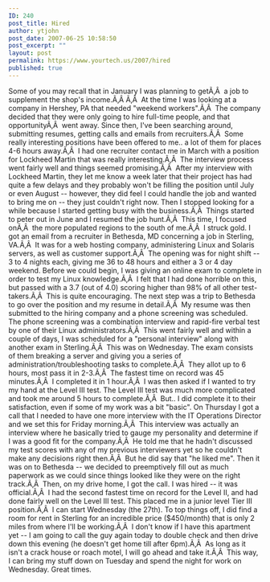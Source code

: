 ```yaml
---
ID: 240
post_title: Hired
author: ytjohn
post_date: 2007-06-25 10:58:50
post_excerpt: ""
layout: post
permalink: https://www.yourtech.us/2007/hired
published: true
---
```

Some of you may recall that in January I was planning to getÃ‚Â  a job to supplement the shop's income.Ã‚Â Ã‚Â  At the time I was looking at a company in Hershey, PA that needed "weekend workers".Ã‚Â  The company decided that they were only going to hire full-time people, and that opportunityÃ‚Â  went away.
Since then, I've been searching around, submitting resumes, getting calls and emails from recruiters.Ã‚Â  Some really interesting positions have been offered to me.. a lot of them for places 4-6 hours away.Ã‚Â  I had one recruiter contact me in March with a position for Lockheed Martin that was really interesting.Ã‚Â  The interview process went fairly well and things seemed promising.Ã‚Â  After my interview with Lockheed Martin, they let me know a week later that their project has had quite a few delays and they probably won't be filling the position until July or even August -- however, they did feel I could handle the job and wanted to bring me on -- they just couldn't right now.
Then I stopped looking for a while because I started getting busy with the business.Ã‚Â  Things started to peter out in June and I resumed the job hunt.Ã‚Â  This time, I focused onÃ‚Â  the more populated regions to the south of me.Ã‚Â  I struck gold.
I got an email from a recruiter in Bethesda, MD concerning a job in Sterling, VA.Ã‚Â  It was for a web hosting company, administering Linux and Solaris servers, as well as customer support.Ã‚Â  The opening was for night shift -- 3 to 4 nights each, giving me 36 to 48 hours and either a 3 or 4 day weekend.
Before we could begin, I was giving an online exam to complete in order to test my Linux knowledge.Ã‚Â  I felt that I had done horrible on this, but passed with a 3.7 (out of 4.0) scoring higher than 98% of all other test-takers.Ã‚Â  This is quite encouraging.
The next step was a trip to Bethesda to go over the position and my resume in detail.Ã‚Â  My resume was then submitted to the hiring company and a phone screening was scheduled.
The phone screening was a combination interview and rapid-fire verbal test by one of their Linux administrators.Ã‚Â  This went fairly well and within a couple of days, I was scheduled for a "personal interview" along with another exam in Sterling.Ã‚Â  This was on Wednesday.
The exam consists of them breaking a server and giving you a series of administration/troubleshooting tasks to complete.Ã‚Â  They allot up to 6 hours, most pass it in 2-3.Ã‚Â  The fastest time on record was 45 minutes.Ã‚Â  I completed it in 1 hour.Ã‚Â  I was then asked if I wanted to try my hand at the Level III test.
The Level III test was much more complicated and took me around 5 hours to complete.Ã‚Â  But.. I did complete it to their satisfaction, even if some of my work was a bit "basic".
On Thursday I got a call that I needed to have one more interview with the IT Operations Director and we set this for Friday morning.Ã‚Â  This interview was actually an interview where he basically tried to gauge my personality and determine if I was a good fit for the company.Ã‚Â  He told me that he hadn't discussed my test scores with any of my previous interviewers yet so he couldn't make any decisions right then.Ã‚Â  But he did say that "he liked me".
Then it was on to Bethesda -- we decided to preemptively fill out as much paperwork as we could since things looked like they were on the right track.Ã‚Â  Then, on my drive home, I got the call.
I was hired -- it was official.Ã‚Â  I had the second fastest time on record for the Level II, and had done fairly well on the Level III test. This placed me in a junior level Tier III position.Ã‚Â  I can start Wednesday (the 27th).
To top things off, I did find a room for rent in Sterling for an incredible price ($450/month) that is only 2 miles from where I'll be working.Ã‚Â  I don't know if I have this apartment yet -- I am going to call the guy again today to double check and then drive down this evening (he doesn't get home till after 6pm).Ã‚Â  As long as it isn't a crack house or roach motel, I will go ahead and take it.Ã‚Â  This way, I can bring my stuff down on Tuesday and spend the night for work on Wednesday.
Great times.